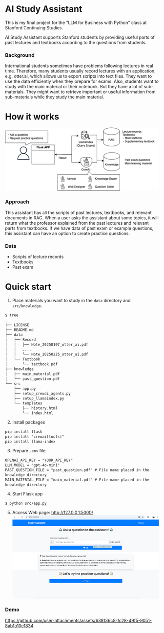 # AI Study Assistant 

This is my final project for the "LLM for Business with Python" class at Stanford Continuing Studies. 


AI Study Assistant supports Stanford students by providing useful parts of past lectures and textbooks according to the questions from students.

### Background
International students sometimes have problems following lectures in real time. Therefore, many students usually record lectures with an application, e.g. otter.ai, which allows us to export scripts into text files. They want to use the data efficiently when they prepare for exams.
Also, students want to study with the main material or their notebook. But they have a lot of sub-materials. They might want to retrieve important or useful information from sub-materials while they study the main material. 


# How it works
![Alt text](images/overview.png)

### Approach
This assistant has all the scripts of past lectures, textbooks, and relevant documents in RAG.
When a user asks the assistant about some topics, it will return what the professor explained from the past lectures and relevant parts from textbooks.
If we have data of past exam or example questions, this assistant can have an option to create practice questions.

### Data
- Scripts of lecture records
- Textbooks
- Past exam

# Quick start
1. Place materials you want to study in the `data` directory and `src/knowledge`.
```
$ tree
.
├── LICENSE
├── README.md
├── data
│   ├── Record
│   │   ├── Note_20250107_otter_ai.pdf
│   │   ....
│   │   └── Note_20250225_otter_ai.pdf
│   └── Textbook
│       └── textbook.pdf
├── knowledge
│   ├── main_material.pdf
│   └── past_question.pdf
└── src
    ├── app.py
    ├── setup_crewai_agents.py
    ├── setup_llamaindex.py
    └── templates
        ├── history.html
        └── index.html
```

2. Install packages
```
pip install flask
pip install "crewai[tools]"
pip install llama-index
```

3. Prepare `.env` file
```
OPENAI_API_KEY = "YOUR_API_KEY"
LLM_MODEL = "gpt-4o-mini"
PAST_QUESTION_FILE = "past_question.pdf" # File name placed in the knowledge directory
MAIN_MATERIAL_FILE = "main_material.pdf" # File name placed in the knowledge directory
```

4. Start Flask app
```
$ python src/app.py
```

5. Access Web page: http://127.0.0.1:5000/
![Alt text](images/sample.png)

### Demo
https://github.com/user-attachments/assets/638136c8-fc28-49f5-9051-8ab1b10e1834

